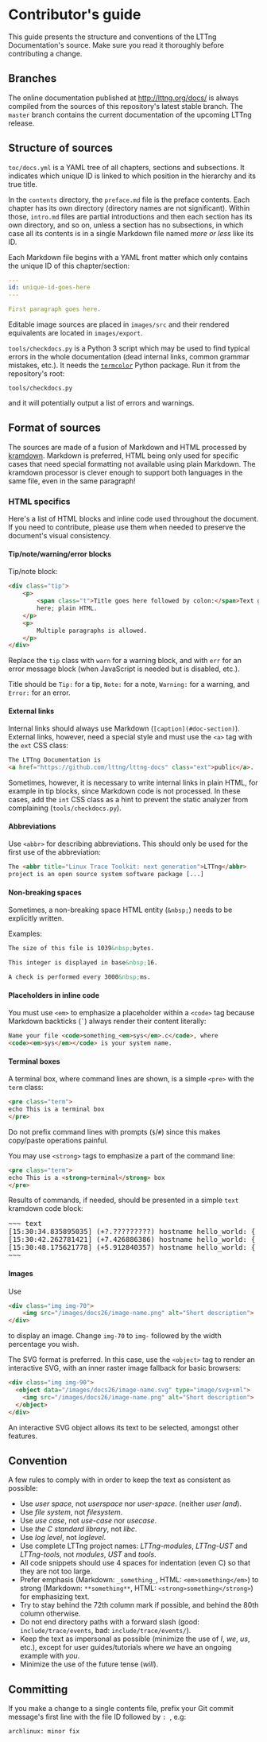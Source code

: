 Contributor's guide
===================

This guide presents the structure and conventions of the LTTng
Documentation's source. Make sure you read it thoroughly before
contributing a change.


Branches
--------

The online documentation published at <http://lttng.org/docs/> is always
compiled from the sources of this repository's latest stable branch.
The `master` branch contains the current documentation of the upcoming
LTTng release.


Structure of sources
--------------------

`toc/docs.yml` is a YAML tree of all chapters, sections and subsections.
It indicates which unique ID is linked to which position in the
hierarchy and its true title.

In the `contents` directory, the `preface.md` file is the preface contents.
Each chapter has its own directory (directory names are not significant).
Within those, `intro.md` files are partial introductions and then each
section has its own directory, and so on, unless a section has no
subsections, in which case all its contents is in a single Markdown file
named _more or less_ like its ID.

Each Markdown file begins with a YAML front matter which only contains
the unique ID of this chapter/section:

```yaml
---
id: unique-id-goes-here
---

First paragraph goes here.
```

Editable image sources are placed in `images/src` and their rendered
equivalents are located in `images/export`.

`tools/checkdocs.py` is a Python 3 script which may be used to find
typical errors in the whole documentation (dead internal links,
common grammar mistakes, etc.). It needs the
[`termcolor`](https://pypi.python.org/pypi/termcolor) Python package.
Run it from the repository's root:

    tools/checkdocs.py

and it will potentially output a list of errors and warnings.


Format of sources
-----------------

The sources are made of a fusion of Markdown and HTML processed by
[kramdown](http://kramdown.gettalong.org/). Markdown is preferred,
HTML being only used for specific cases that need special formatting
not available using plain Markdown. The kramdown processor is clever
enough to support both languages in the same file, even in the same
paragraph!


### HTML specifics

Here's a list of HTML blocks and inline code used throughout the
document. If you need to contribute, please use them when needed to
preserve the document's visual consistency.


#### Tip/note/warning/error blocks

Tip/note block:

```html
<div class="tip">
    <p>
        <span class="t">Title goes here followed by colon:</span>Text goes
        here; plain HTML.
    </p>
    <p>
        Multiple paragraphs is allowed.
    </p>
</div>
```

Replace the `tip` class with `warn` for a warning block, and with `err`
for an error message block (when JavaScript is needed but is disabled, etc.).

Title should be `Tip:` for a tip, `Note:` for a note, `Warning:` for a
warning, and `Error:` for an error.


#### External links

Internal links should always use Markdown
(`[caption](#doc-section)`). External links, however, need a special
style and must use the `<a>` tag with the `ext` CSS class:

```html
The LTTng Documentation is
<a href="https://github.com/lttng/lttng-docs" class="ext">public</a>.
```

Sometimes, however, it is necessary to write internal links in plain
HTML, for example in tip blocks, since Markdown code is not processed.
In these cases, add the `int` CSS class as a hint to prevent the static
analyzer from complaining (`tools/checkdocs.py`).


#### Abbreviations

Use `<abbr>` for describing abbreviations. This should only be used
for the first use of the abbreviation:

```html
The <abbr title="Linux Trace Toolkit: next generation">LTTng</abbr>
project is an open source system software package [...]
```


#### Non-breaking spaces

Sometimes, a non-breaking space HTML entity (`&nbsp;`) needs to be
explicitly written.

Examples:

```html
The size of this file is 1039&nbsp;bytes.

This integer is displayed in base&nbsp;16.

A check is performed every 3000&nbsp;ms.
```


#### Placeholders in inline code

You must use `<em>` to emphasize a placeholder within a `<code>` tag
because Markdown backticks (<code>`</code>) always render their
content literally:

```html
Name your file <code>something_<em>sys</em>.c</code>, where
<code><em>sys</em></code> is your system name.
```


#### Terminal boxes

A terminal box, where command lines are shown, is a simple `<pre>`
with the `term` class:

```html
<pre class="term">
echo This is a terminal box
</pre>
```

Do not prefix command lines with prompts (`$`/`#`) since this makes
copy/paste operations painful.

You may use `<strong>` tags to emphasize a part of the command line:

```html
<pre class="term">
echo This is a <strong>terminal</strong> box
</pre>
```

Results of commands, if needed, should be presented in a simple
`text` kramdown code block:

<pre>
~~~ text
[15:30:34.835895035] (+?.?????????) hostname hello_world: { cpu_id = 1 }, { my_int = 8, char0 = 68, char1 = 97, product = "DataTraveler 2.0" }
[15:30:42.262781421] (+7.426886386) hostname hello_world: { cpu_id = 1 }, { my_int = 9, char0 = 80, char1 = 97, product = "Patriot Memory" }
[15:30:48.175621778] (+5.912840357) hostname hello_world: { cpu_id = 1 }, { my_int = 10, char0 = 68, char1 = 97, product = "DataTraveler 2.0" }
~~~
</pre>


#### Images

Use

```html
<div class="img img-70">
    <img src="/images/docs26/image-name.png" alt="Short description">
</div>
```

to display an image. Change `img-70` to `img-` followed by the
width percentage you wish.

The SVG format is preferred. In this case, use the `<object>` tag to
render an interactive SVG, with an inner raster image fallback for
basic browsers:

```html
<div class="img img-90">
  <object data="/images/docs26/image-name.svg" type="image/svg+xml">
    <img src="/images/docs26/image-name.png" alt="Short description">
  </object>
</div>
```

An interactive SVG object allows its text to be selected, amongst other
features.


Convention
----------

A few rules to comply with in order to keep the text as
consistent as possible:

  * Use _user space_, not _userspace_ nor _user-space_.
    (neither _user land_).
  * Use _file system_, not _filesystem_.
  * Use _use case_, not _use-case_ nor _usecase_.
  * Use _the C standard library_, not _libc_.
  * Use _log level_, not _loglevel_.
  * Use complete LTTng project names: _LTTng-modules_, _LTTng-UST_ and
    _LTTng-tools_, not _modules_, _UST_ and _tools_.
  * All code snippets should use 4 spaces for indentation (even C)
    so that they are not too large.
  * Prefer emphasis (Markdown: `_something_`, HTML: `<em>something</em>`)
    to strong (Markdown: `**something**`, HTML: `<strong>something</strong>`)
    for emphasizing text.
  * Try to stay behind the 72th column mark if possible, and behind
    the 80th column otherwise.
  * Do not end directory paths with a forward slash
    (good: `include/trace/events`, bad: `include/trace/events/`).
  * Keep the text as impersonal as possible (minimize the use of
    _I_, _we_, _us_, etc.), except for user guides/tutorials where
    _we_ have an ongoing example with _you_.
  * Minimize the use of the future tense (_will_).


Committing
----------

If you make a change to a single contents file, prefix your Git commit
message's first line with the file ID followed by `: `, e.g:

    archlinux: minor fix
